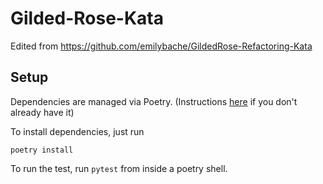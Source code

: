 # Gilded-Rose-Kata

Edited from https://github.com/emilybache/GildedRose-Refactoring-Kata

## Setup
Dependencies are managed via Poetry. (Instructions [here](https://python-poetry.org/docs/#installation) if you don't already have it)

To install dependencies, just run
```shell script
poetry install
```

To run the test, run `pytest` from inside a poetry shell.